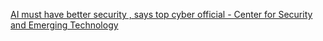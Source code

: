 [AI must have better security , says top cyber official - Center for Security and Emerging Technology](https://qi.tc/qi/116906)